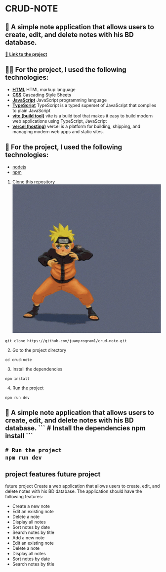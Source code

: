 # CRUD-NOTE


<h2> 📝 A simple note application that allows users to create, edit, and delete notes with his BD database. </h2>
<a href= "https://crud-note-kappa.vercel.app/">🔗 <strong>Link to the project</strong></a>


<h2> 👨‍💻 For the project, I used the following technologies: </h2>

- [__HTML__](https://developer.mozilla.org/en-US/docs/Web/HTML) HTML markup language
- [__CSS__](https://developer.mozilla.org/en-US/docs/Web/CSS) Cascading Style Sheets
- [__JavaScript__](https://developer.mozilla.org/en-US/docs/Web/JavaScript) JavaScript programming language
- [__TypeScript__](https://www.typescriptlang.org/) TypeScript is a typed superset of JavaScript that compiles to plain JavaScript
- [**vite (build tool)**](https://vitejs.dev/) vite is a build tool that makes it easy to build modern web applications using TypeScript, JavaScript
- [**vercel (hosting)**](https://vercel.com/) vercel is a platform for building, shipping, and managing modern web apps and static sites.


<h2> 🚀 For the project, I used the following technologies: </h2>

- [nodejs](https://nodejs.org/en/)      
- [npm](https://www.npmjs.com/)


1. Clone this repository ![alt text](image.png)

```
git clone https://github.com/juanprogram1/crud-note.git
```

2. Go to the project directory

```
cd crud-note
```

3. Install the dependencies

```
npm install
```

4. Run the project

```
npm run dev
```


<h2> 📝 A simple note application that allows users to create, edit, and delete notes with his BD database.
```
# Install the dependencies
npm install 
```

```
# Run the project
npm run dev
```


<h2> project features <strong>future project</strong> </h2>

future project Create a web application that allows users to create, edit, and delete notes with his BD database. The application should have the following features:

- Create a new note
- Edit an existing note
- Delete a note
- Display all notes
- Sort notes by date
- Search notes by title
- Add a new note
- Edit an existing note
- Delete a note
- Display all notes
- Sort notes by date
- Search notes by title






